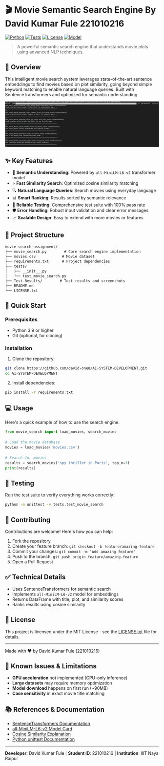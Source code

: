 # 🎬 Movie Semantic Search Engine By David Kumar Fule 221010216

[![Python](https://img.shields.io/badge/python-v3.9+-blue.svg)](https://www.python.org/downloads/)
[![Tests](https://img.shields.io/badge/tests-7%2F7%20passing-brightgreen.svg)](Test-Results/Test-Result.png)
[![License](https://img.shields.io/badge/license-MIT-green.svg)](LICENSE.txt)
[![Model](https://img.shields.io/badge/model-all--MiniLM--L6--v2-orange.svg)](https://huggingface.co/sentence-transformers/all-MiniLM-L6-v2)

> A powerful semantic search engine that understands movie plots using advanced NLP techniques.

## 📖 Overview

This intelligent movie search system leverages state-of-the-art sentence embeddings to find movies based on plot similarity, going beyond simple keyword matching to enable natural language queries. Built with SentenceTransformers and optimized for semantic understanding.

![Test Results](Test-Results/Test-Result.png)

## ✨ Key Features

- 🧠 **Semantic Understanding**: Powered by `all-MiniLM-L6-v2` transformer model
- ⚡ **Fast Similarity Search**: Optimized cosine similarity matching
- 🔍 **Natural Language Queries**: Search movies using everyday language
- 📊 **Smart Ranking**: Results sorted by semantic relevance
- 🧪 **Reliable Testing**: Comprehensive test suite with 100% pass rate
- 🛡️ **Error Handling**: Robust input validation and clear error messages
- 📈 **Scalable Design**: Easy to extend with more movies or features

## 📂 Project Structure

```plaintext
movie-search-assignment/
├── movie_search.py        # Core search engine implementation
├── movies.csv            # Movie dataset
├── requirements.txt      # Project dependencies
├── tests/
│   ├── __init__.py
│   └── test_movie_search.py
├── Test-Results/        # Test results and screenshots
├── README.md
└── LICENSE.txt
```

## 🚀 Quick Start

### Prerequisites

- Python 3.9 or higher
- Git (optional, for cloning)

### Installation

1. Clone the repository:

```bash
git clone https://github.com/david-one8/AI-SYSTEM-DEVELOPMENT.git
cd AI-SYSTEM-DEVELOPMENT
```

2. Install dependencies:

```bash
pip install -r requirements.txt
```

## 💻 Usage

Here's a quick example of how to use the search engine:

```python
from movie_search import load_movies, search_movies

# Load the movie database
movies = load_movies('movies.csv')

# Search for movies
results = search_movies('spy thriller in Paris', top_n=3)
print(results)
```

## 🧪 Testing

Run the test suite to verify everything works correctly:

```bash
python -m unittest -v tests.test_movie_search
```

## 🤝 Contributing

Contributions are welcome! Here's how you can help:

1. Fork the repository
2. Create your feature branch: `git checkout -b feature/amazing-feature`
3. Commit your changes: `git commit -m 'Add amazing feature'`
4. Push to the branch: `git push origin feature/amazing-feature`
5. Open a Pull Request

## ✅ Technical Details

- Uses SentenceTransformers for semantic search
- Implements `all-MiniLM-L6-v2` model for embeddings
- Returns DataFrame with title, plot, and similarity scores
- Ranks results using cosine similarity

## 📝 License

This project is licensed under the MIT License - see the [LICENSE.txt](LICENSE.txt) file for details.

---

Made with ❤️ by David Kumar Fule (221010216)

## 🐛 Known Issues & Limitations

- **GPU acceleration** not implemented (CPU-only inference)
- **Large datasets** may require memory optimization
- **Model download** happens on first run (~90MB)
- **Case sensitivity** in exact movie title matching

## 📚 References & Documentation

- [SentenceTransformers Documentation](https://www.sbert.net/)
- [all-MiniLM-L6-v2 Model Card](https://huggingface.co/sentence-transformers/all-MiniLM-L6-v2)
- [Cosine Similarity Explanation](https://en.wikipedia.org/wiki/Cosine_similarity)
- [Python unittest Documentation](https://docs.python.org/3/library/unittest.html)

---

**Developer**: David Kumar Fule | **Student ID**: 221010216 | **Institution**: IIIT Naya Raipur

